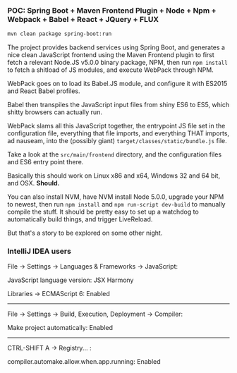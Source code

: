 ### POC: Spring Boot + Maven Frontend Plugin + Node + Npm + Webpack + Babel + React + JQuery + FLUX

```bash
mvn clean package spring-boot:run
```

The project provides backend services using Spring Boot, and generates a nice clean JavaScript frontend
using the Maven Frontend plugin to first fetch a relevant Node.JS v5.0.0 binary package, NPM, then run
`npm install` to fetch a shitload of JS modules, and execute WebPack through NPM.

WebPack goes on to load its Babel.JS module, and configure it with ES2015 and React Babel profiles.

Babel then transpiles the JavaScript input files from shiny ES6 to ES5, which shitty browsers can actually run.

WebPack slams all this JavaScript together, the entrypoint JS file set in the configuration file,
everything that file imports, and everything THAT imports, ad nauseam, into the (possibly giant)
`target/classes/static/bundle.js` file.

Take a look at the `src/main/frontend` directory, and the configuration files and ES6 entry point there.

Basically this should work on Linux x86 and x64, Windows 32 and 64 bit, and OSX. **Should.**

You can also install NVM, have NVM install Node 5.0.0, upgrade your NPM to newest, then run `npm install`
and `npm run-script dev-build` to manually compile the stuff. It should be pretty easy to set up a watchdog
to automatically build things, and trigger LiveReload.

But that's a story to be explored on some other night.

### IntelliJ IDEA users

File -> Settings -> Languages & Frameworks -> JavaScript:

JavaScript language version: JSX Harmony

Libraries -> ECMAScript 6: Enabled

-----

File -> Settings -> Build, Execution, Deployment -> Compiler:

Make project automatically: Enabled

-----

CTRL-SHIFT A -> Registry... :

compiler.automake.allow.when.app.running: Enabled
